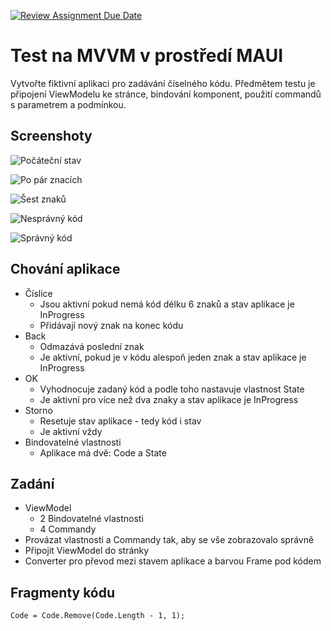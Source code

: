 [![Review Assignment Due Date](https://classroom.github.com/assets/deadline-readme-button-24ddc0f5d75046c5622901739e7c5dd533143b0c8e959d652212380cedb1ea36.svg)](https://classroom.github.com/a/l45qp18l)
# Test na MVVM v prostředí MAUI

Vytvořte fiktivní aplikaci pro zadávání číselného kódu. Předmětem testu je připojení ViewModelu ke stránce, bindování komponent, použití commandů s parametrem a podmínkou.

## Screenshoty

![Počáteční stav](screenshots/01.png)

![Po pár znacích](screenshots/02.png)

![Šest znaků](screenshots/03.png)

![Nesprávný kód](screenshots/04.png)

![Správný kód](screenshots/05.png)

## Chování aplikace

* Číslice 
	* Jsou aktivní pokud nemá kód délku 6 znaků a stav aplikace je InProgress
	* Přidávají nový znak na konec kódu
* Back 
	* Odmazává poslední znak 
	* Je aktivní, pokud je v kódu alespoň jeden znak a stav aplikace je InProgress
* OK 
	* Vyhodnocuje zadaný kód a podle toho nastavuje vlastnost State
	* Je aktivní pro více než dva znaky a stav aplikace je InProgress
* Storno 
	* Resetuje stav aplikace - tedy kód i stav
	* Je aktivní vždy
* Bindovatelné vlastnosti
	* Aplikace má dvě: Code a State

## Zadání

* ViewModel
	* 2 Bindovatelné vlastnosti
	* 4 Commandy
* Provázat vlastnosti a Commandy tak, aby se vše zobrazovalo správně
* Připojit ViewModel do stránky
* Converter pro převod mezi stavem aplikace a barvou Frame pod kódem

## Fragmenty kódu

	Code = Code.Remove(Code.Length - 1, 1);

